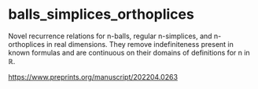 # balls_simplices_orthoplices
Novel recurrence relations for n-balls, regular n-simplices, and n-orthoplices in real  dimensions. They remove indefiniteness present in known formulas and are continuous on their domains of definitions for n in ℝ.

https://www.preprints.org/manuscript/202204.0263
